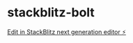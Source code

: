 # stackblitz-bolt

[Edit in StackBlitz next generation editor ⚡️](https://stackblitz.com/~/github.com/ibahas/stackblitz-bolt)